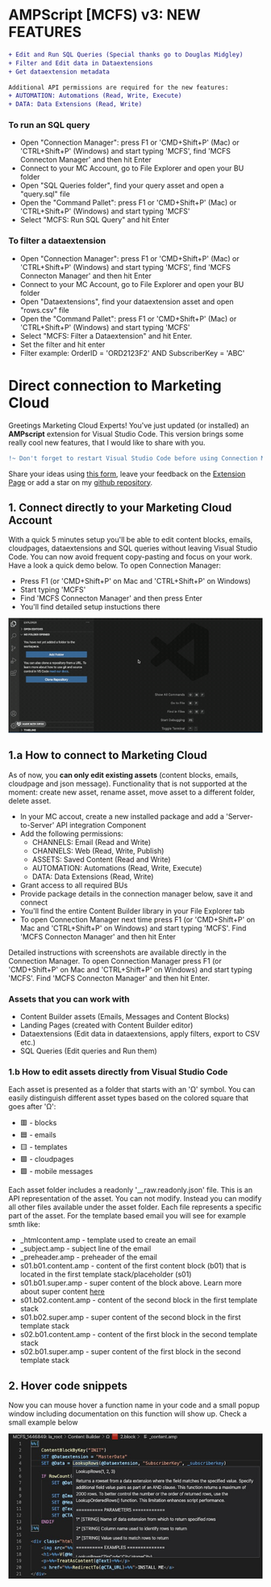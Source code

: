 # AMPScript [MCFS) v3: NEW FEATURES

```diff
+ Edit and Run SQL Queries (Special thanks go to Douglas Midgley)
+ Filter and Edit data in Dataextensions
+ Get dataextension metadata
```

```diff
Additional API permissions are required for the new features:
+ AUTOMATION: Automations (Read, Write, Execute)
+ DATA: Data Extensions (Read, Write)
```

### To run an SQL query
* Open "Connection Manager": press F1 or 'CMD+Shift+P' (Mac) or 'CTRL+Shift+P' (Windows) and start typing 'MCFS', find 'MCFS Connecton Manager' and then hit Enter
* Connect to your MC Account, go to File Explorer and open your BU folder
* Open "SQL Queries folder", find your query asset and open a "query.sql" file
* Open the "Command Pallet": press F1 or 'CMD+Shift+P' (Mac) or 'CTRL+Shift+P' (Windows) and start typing 'MCFS'
* Select "MCFS: Run SQL Query" and hit Enter

### To filter a dataextension
* Open "Connection Manager": press F1 or 'CMD+Shift+P' (Mac) or 'CTRL+Shift+P' (Windows) and start typing 'MCFS', find 'MCFS Connecton Manager' and then hit Enter
* Connect to your MC Account, go to File Explorer and open your BU folder
* Open "Dataextensions", find your dataextension asset and open "rows.csv" file
* Open the "Command Pallet": press F1 or 'CMD+Shift+P' (Mac) or 'CTRL+Shift+P' (Windows) and start typing 'MCFS'
* Select "MCFS: Filter a Dataextension" and hit Enter. 
* Set the filter and hit enter
* Filter example: OrderID = 'ORD2123F2' AND SubscriberKey = 'ABC'

# Direct connection to Marketing Cloud

Greetings Marketing Cloud Experts! You've just updated (or installed) an **AMPscript** extension for Visual Studio Code. This version brings some really cool new features, that I would like to share with you. 

```diff
!~ Don't forget to restart Visual Studio Code before using Connection Manager for the first time ~!
```

Share your ideas using [this form](https://docs.google.com/forms/d/e/1FAIpQLSc8NCJcqTxMIIJ5J1pWKTnPY2JewvTS8GU6b9-Lvhdze1N4RA/viewform?usp=sf_link), leave your feedback on the [Extension Page](https://marketplace.visualstudio.com/items?itemName=sergey-agadzhanov.AMPscript) or add a star on my [github repository](https://github.com/Bizcuit/vscode-ampscript).


## 1. Connect directly to your Marketing Cloud Account

With a quick 5 minutes setup you'll be able to edit content blocks, emails, cloudpages, dataextensions and SQL queries without leaving Visual Studio Code. You can now avoid frequent copy-pasting and focus on your work. Have a look a quick demo below. To open Connection Manager: 
* Press F1 (or 'CMD+Shift+P' on Mac and 'CTRL+Shift+P' on Windows) 
* Start typing 'MCFS'
* Find 'MCFS Connecton Manager' and then press Enter
* You'll find detailed setup instuctions there

![AMPScript](https://raw.githubusercontent.com/Bizcuit/vscode-ampscript/master/images/mcfs.gif)

## 1.a How to connect to Marketing Cloud

As of now, you **can only edit existing assets** (content blocks, emails, cloudpage and json message). Functionality that is not supported at the moment: create new asset, rename asset, move asset to a different folder, delete asset.

* In your MC accout, create a new installed package and add a 'Server-to-Server' API integration Component
* Add the following permissions:
	* CHANNELS: Email (Read and Write)
	* CHANNELS: Web (Read, Write, Publish)
	* ASSETS: Saved Content (Read and Write)
	* AUTOMATION: Automations (Read, Write, Execute)
	* DATA: Data Extensions (Read, Write)
* Grant access to all required BUs
* Provide package details in the connection manager below, save it and connect
* You'll find the entire Content Builder library in your File Explorer tab
* To open Connection Manager next time press F1 (or 'CMD+Shift+P' on Mac and 'CTRL+Shift+P' on Windows) and start typing 'MCFS'. Find 'MCFS Connecton Manager' and then hit Enter

Detailed instructions with screenshots are available directly in the Connection Manager. To open Connection Manager press F1 (or 'CMD+Shift+P' on Mac and 'CTRL+Shift+P' on Windows) and start typing 'MCFS'. Find 'MCFS Connecton Manager' and then hit Enter.

### Assets that you can work with
* Content Builder assets (Emails, Messages and Content Blocks)
* Landing Pages (created with Content Builder editor)
* Dataextensions (Edit data in dataextensions, apply filters, export to CSV etc.)
* SQL Queries (Edit queries and Run them)

### 1.b How to edit assets directly from Visual Studio Code

Each asset is presented as a folder that starts with an 'Ω' symbol. You can easily distinguish different asset types based on the colored square that goes after 'Ω':
* 🟥 - blocks
* 🟦 - emails
* 🟨 - templates
* 🟩 - cloudpages
* 🟪 - mobile messages

Each asset folder includes a readonly '__raw.readonly.json' file. This is an API representation of the asset. You can not modify. Instead you can modify all other files available under the asset folder. Each file represents a specific part of the asset. For the template based email you will see for example smth like: 
* _htmlcontent.amp - template used to create an email
* _subject.amp - subject line of the email
* _preheader.amp - preheader of the email
* s01.b01.content.amp - content of the first content block (b01) that is located in the first template stack/placeholder (s01)
* s01.b01.super.amp - super content of the block above. Learn more about super content [here](https://developer.salesforce.com/docs/atlas.en-us.noversion.mc-apis.meta/mc-apis/design_super_content.htm)
* s01.b02.content.amp - content of the second block in the first template stack
* s01.b02.super.amp - super content of the second block in the first template stack
* s02.b01.content.amp - content of the first block in the second template stack
* s02.b01.super.amp - super content of the first block in the second template stack

## 2. Hover code snippets

Now you can mouse hover a function name in your code and a small popup window including documentation on this function will show up. Check a small example below

![Hover snippets](https://raw.githubusercontent.com/Bizcuit/vscode-ampscript/master/images/screenshot_hoversnippets.jpg)